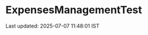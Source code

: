 # ExpensesManagementTest




































































Last updated: 2025-07-07 11:48:01 IST
